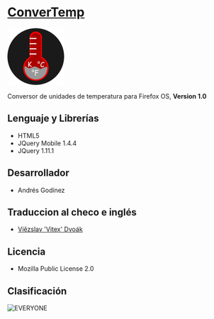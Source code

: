[ConverTemp](https://marketplace.firefox.com/app/convertemp/)
=============

![ConverTemp](./images/icon.png)

Conversor de unidades de temperatura para Firefox OS, **Version 1.0**

## Lenguaje y Librerías ##
* HTML5
* JQuery Mobile 1.4.4
* JQuery 1.11.1

## Desarrollador ##
* Andrés Godínez

## Traduccion al checo e inglés ##
* [Víězslav 'Vitex' Dvoák](https://github.com/Vitexus/)

## Licencia ##
* Mozilla Public License 2.0

## Clasificación ##

![EVERYONE](https://www.globalratings.com/Common/Images/ratingsymbol_e.png)
